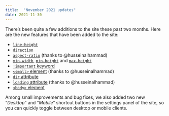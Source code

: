 ```yaml
---
title:  "November 2021 updates"
date: 2021-11-30
---
```


There’s been quite a few additions to the site these past two months. Here are the new features that have been added to the site:

* [`line-height`](/features/css-line-height/)
* [`direction`](/features/css-direction/)
* [`aspect-ratio`](/features/css-aspect-ratio/) (thanks to @husseinalhammad)
* [`min-width`](/features/css-min-width/), [`min-height`](/features/css-min-height/) and [`max-height`](/features/css-max-height/)
* [`!important` keyword](/features/css-important/)
* [`<small>` element](/features/html-small/) (thanks to @husseinalhammad)
* [`dir` attribute](/features/html-dir/)
* [`loading` attribute](/features/html-loading-attribute/) (thanks to @husseinalhammad)
* [`<body>` element](/features/html-body/)

Among small improvements and bug fixes, we also added two new “_Desktop_” and “_Mobile_” shortcut buttons in the settings panel of the site, so you can quickly toggle between desktop or mobile clients.